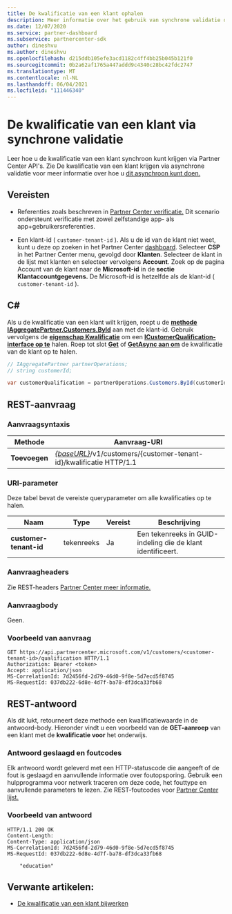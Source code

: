 ```yaml
---
title: De kwalificatie van een klant ophalen
description: Meer informatie over het gebruik van synchrone validatie om de kwalificatie van een klant op te halen via Partner Center API. Partners kunnen dit gebruiken om Education-klanten te valideren.
ms.date: 12/07/2020
ms.service: partner-dashboard
ms.subservice: partnercenter-sdk
author: dineshvu
ms.author: dineshvu
ms.openlocfilehash: d215ddb105efe3acd1182c4ff4bb25b045b121f0
ms.sourcegitcommit: 0b2a62af1765a447addd9c4340c28bc42fdc2747
ms.translationtype: MT
ms.contentlocale: nl-NL
ms.lasthandoff: 06/04/2021
ms.locfileid: "111446340"
---
```

# <a name="get-a-customers-qualification-via-synchronous-validation"></a>De kwalificatie van een klant via synchrone validatie

Leer hoe u de kwalificatie van een klant synchroon kunt krijgen via Partner Center API's. Zie De kwalificatie van een klant krijgen via asynchrone validatie voor meer informatie over hoe u [dit asynchroon kunt doen.](get-customer-qualification-asynchronous.md)

## <a name="prerequisites"></a>Vereisten

- Referenties zoals beschreven in [Partner Center verificatie.](partner-center-authentication.md) Dit scenario ondersteunt verificatie met zowel zelfstandige app- als app+gebruikersreferenties.

- Een klant-id ( `customer-tenant-id` ). Als u de id van de klant niet weet, kunt u deze op zoeken in het Partner Center [dashboard](https://partner.microsoft.com/dashboard). Selecteer **CSP** in het Partner Center menu, gevolgd door **Klanten**. Selecteer de klant in de lijst met klanten en selecteer vervolgens **Account**. Zoek op de pagina Account van de klant naar de **Microsoft-id** in de **sectie Klantaccountgegevens.** De Microsoft-id is hetzelfde als de klant-id ( `customer-tenant-id` ).

## <a name="c"></a>C\#

Als u de kwalificatie van een klant wilt krijgen, roept u de [**methode IAggregatePartner.Customers.ById**](/dotnet/api/microsoft.store.partnercenter.customers.icustomercollection.byid) aan met de klant-id. Gebruik vervolgens de [**eigenschap Kwalificatie**](/dotnet/api/microsoft.store.partnercenter.customers.icustomer.qualification) om een [**ICustomerQualification-interface op te**](/dotnet/api/microsoft.store.partnercenter.qualification.icustomerqualification) halen. Roep tot slot [**Get**](/dotnet/api/microsoft.store.partnercenter.subscriptions.isubscriptioncollection.get) of [**GetAsync aan om**](/dotnet/api/microsoft.store.partnercenter.subscriptions.isubscriptioncollection.getasync) de kwalificatie van de klant op te halen.

``` csharp
// IAggregatePartner partnerOperations;
// string customerId;

var customerQualification = partnerOperations.Customers.ById(customerId).Qualification.Get();
```

## <a name="rest-request"></a>REST-aanvraag

### <a name="request-syntax"></a>Aanvraagsyntaxis

| Methode  | Aanvraag-URI                                                                                          |
|---------|------------------------------------------------------------------------------------------------------|
| **Toevoegen** | [*{baseURL}*](partner-center-rest-urls.md)/v1/customers/{customer-tenant-id}/kwalificatie HTTP/1.1 |

### <a name="uri-parameter"></a>URI-parameter

Deze tabel bevat de vereiste queryparameter om alle kwalificaties op te halen.

| Naam               | Type   | Vereist | Beschrijving                                           |
|--------------------|--------|----------|-------------------------------------------------------|
| **customer-tenant-id** | tekenreeks | Ja      | Een tekenreeks in GUID-indeling die de klant identificeert. |

### <a name="request-headers"></a>Aanvraagheaders

Zie REST-headers [Partner Center meer informatie.](headers.md)

### <a name="request-body"></a>Aanvraagbody

Geen.

### <a name="request-example"></a>Voorbeeld van aanvraag

```http
GET https://api.partnercenter.microsoft.com/v1/customers/<customer-tenant-id>/qualification HTTP/1.1
Authorization: Bearer <token>
Accept: application/json
MS-CorrelationId: 7d2456fd-2d79-46d0-9f8e-5d7ecd5f8745
MS-RequestId: 037db222-6d8e-4d7f-ba78-df3dca33fb68
```

## <a name="rest-response"></a>REST-antwoord

Als dit lukt, retourneert deze methode een kwalificatiewaarde in de antwoord-body.  Hieronder vindt u een voorbeeld van de **GET-aanroep** van een klant met de **kwalificatie voor** het onderwijs.

### <a name="response-success-and-error-codes"></a>Antwoord geslaagd en foutcodes

Elk antwoord wordt geleverd met een HTTP-statuscode die aangeeft of de fout is geslaagd en aanvullende informatie over foutopsporing. Gebruik een hulpprogramma voor netwerk traceren om deze code, het fouttype en aanvullende parameters te lezen. Zie REST-foutcodes voor [Partner Center lijst.](error-codes.md)

### <a name="response-example"></a>Voorbeeld van antwoord

```http
HTTP/1.1 200 OK
Content-Length:
Content-Type: application/json
MS-CorrelationId: 7d2456fd-2d79-46d0-9f8e-5d7ecd5f8745
MS-RequestId: 037db222-6d8e-4d7f-ba78-df3dca33fb68

    "education"

```

## <a name="related-articles"></a>Verwante artikelen:

- [De kwalificatie van een klant bijwerken](./update-customer-qualification-synchronous.md)